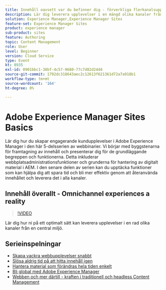 ```yaml
---
title: Innehåll oavsett var du befinner dig - förverkliga flerkanalsupplevelser
description: Lär dig leverera upplevelser i en mängd olika kanaler från en och samma miljö
solution: Experience Manager,Experience Manager Sites
feature-set: Experience Manager Sites
product: experience manager
sub-product: sites
feature: Authoring
topic: Content Management
role: User
level: Beginner
version: Cloud Service
type: Event
kt: 8935
exl-id: 0901bbc1-38bf-4c57-9680-77c7d82d24d4
source-git-commit: 1792dc318643aec2c12613f621361d72a7a918b1
workflow-type: tm+mt
source-wordcount: '164'
ht-degree: 0%

---
```


# Adobe Experience Manager Sites Basics

Lär dig hur du skapar engagerande kundupplevelser i Adobe Experience Manager i den här 5-delsserien av webbinarier. Vi börjar med byggstenarna för framtagning av innehåll och presenterar dig för de grundläggande begreppen och funktionerna. Detta inkluderar webbplatsadministrationsfunktioner och grunderna för hantering av digitalt material i AEM. I den senare delen av serien kan du upptäcka funktioner som kan hjälpa dig att spara tid och bli mer effektiv genom att återanvända innehållet och leverera det i alla kanaler.

## Innehåll överallt - Omnichannel experiences a reality

>[!VIDEO](https://video.tv.adobe.com/v/336982/?quality=12&learn=on&hidetitle=true)

Lär dig hur ni på ett optimalt sätt kan leverera upplevelser i en rad olika kanaler från en central miljö.

## Serieinspelningar

* [Skapa vackra webbupplevelser snabbt](authoring-fundamentals.md)
* [Slösa aldrig tid på att hitta innehåll igen](media-library-administration.md)
* [Hantera material som förändras hela tiden enkelt](collaboration-tools.md)
* [Bli global med Adobe Experience Manager](multi-site-management-web-translation.md)
* [Webben och mer därtill - kraften i traditionell och headless Content Management](traditional-headless-content-management.md)
